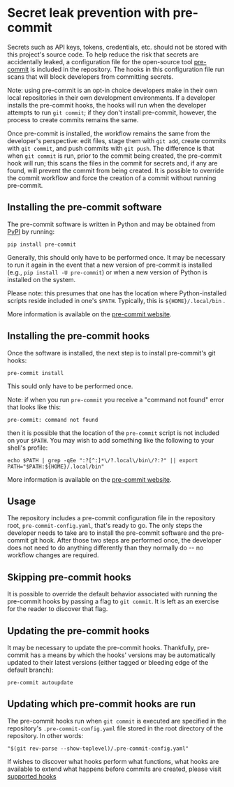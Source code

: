 # Secret leak prevention with pre-commit

Secrets such as API keys, tokens, credentials, etc. should not be
stored with this project's source code. To help reduce the risk that
secrets are accidentally leaked, a configuration file for the
open-source tool [pre-commit](https://pre-commit.com/) is included in
the repository. The hooks in this configuration file run scans that
will block developers from committing secrets.

Note: using pre-commit is an opt-in choice developers make in their
own local repositories in their own development environments. If a
developer installs the pre-commit hooks, the hooks will run when
the developer attempts to run `git commit`; if they don't install
pre-commit, however, the process to create commits remains the same.

Once pre-commit is installed, the workflow remains the same from
the developer's perspective: edit files, stage them with `git add`,
create commits with `git commit`, and push commits with `git push`.
The difference is that when `git commit` is run, prior to the commit
being created, the pre-commit hook will run; this scans the files
in the commit for secrets and, if any are found, will prevent the
commit from being created. It is possible to override the commit
workflow and force the creation of a commit without running pre-commit.

## Installing the pre-commit software

The pre-commit software is written in Python and may be obtained
from [PyPI](https://pypi.org/) by running:

```shell
pip install pre-commit
```

Generally, this should only have to be performed once. It may be necessary
to run it again in the event that a new version of pre-commit is installed
(e.g., `pip install -U pre-commit`) or when a new version of Python is
installed on the system.

Please note: this presumes that one has the location where Python-installed
scripts reside included in one's `$PATH`. Typically, this is
`${HOME}/.local/bin` .

More information is available on the [pre-commit website](https://pre-commit.com/#install).

## Installing the pre-commit hooks

Once the software is installed, the next step is to install
pre-commit's git hooks:

```shell
pre-commit install
```

This sould only have to be performed once.

Note: if when you run `pre-commit` you receive a "command not found" error
that looks like this:

```shell
pre-commit: command not found
```

then it is possible that the location of the `pre-commit` script is not
included on your `$PATH`. You may wish to add something like the following
to your shell's profile:

```shell
echo $PATH | grep -qEe ":?[^:]*\/?.local\/bin\/?:?" || export PATH="$PATH:${HOME}/.local/bin"
```

More information is available on the [pre-commit website](https://pre-commit.com/#3-install-the-git-hook-scripts).

## Usage

The repository includes a pre-commit configuration file in the
repository root, `pre-commit-config.yaml`, that's ready to
go. The only steps the developer needs to take are to install the
pre-commit software and the pre-commit git hook. After those two steps
are performed once, the developer does not need to do anything
differently than they normally do -- no workflow changes are required.

## Skipping pre-commit hooks

It is possible to override the default behavior associated with running the
pre-commit hooks by passing a flag to `git commit`. It is left as an
exercise for the reader to discover that flag.

## Updating the pre-commit hooks

It may be necessary to update the pre-commit hooks. Thankfully, pre-commit
has a means by which the hooks' versions may be automatically updated to
their latest versions (either tagged or bleeding edge of the default branch):

```shell
pre-commit autoupdate
```

## Updating which pre-commit hooks are run

The pre-commit hooks run when `git commit` is executed are specified in the
repository's `.pre-commit-config.yaml` file stored in the root directory
of the repository. In other words:

```shell
"$(git rev-parse --show-toplevel)/.pre-commit-config.yaml"
```

If wishes to discover what hooks perform what functions, what hooks
are available to extend what happens before commits are created, please
visit [supported hooks](https://pre-commit.com/hooks.html)
